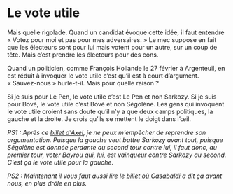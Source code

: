 # Le vote utile

Mais quelle rigolade. Quand un candidat évoque cette idée, il faut entendre « Votez pour moi et pas pour mes adversaires. » Le mec suppose en fait que les électeurs sont pour lui mais votent pour un autre, sur un coup de tête. Mais c’est prendre les électeurs pour des cons.

Quand un politicien, comme François Hollande le 27 février à Argenteuil, en est réduit à invoquer le vote utile c’est qu’il est à court d’argument. « Sauvez-nous » hurle-t-il. Mais pour quelle raison ?

Si je suis pour Le Pen, le vote utile c’est Le Pen et non Sarkozy. Si je suis pour Bové, le vote utile c’est Bové et non Ségolène. Les gens qui invoquent le vote utile croient sans doute qu’il n’y a que deux camps politiques, la gauche et la droite. Je crois qu’ils se mettent le doigt dans l’œil.

*PS1 : Après ce* [*billet d'Axel*](http://www.page2007.com/2007/03/09/francois-hollande-appelle-a-voter-bayrou-pour-faire-barrage-a-sarkozy-le-vote-utile/)*, je ne peux m'empêcher de reprendre son argumentation. Puisque la gauche veut battre Sarkozy avant tout, puisque Ségolène est donnée perdante au second tour contre lui, il faut donc, au premier tour, voter Bayrou qui, lui, est vainqueur contre Sarkozy au second. C'est ça le vote utile pour la gauche.*

*PS2 : Maintenant il vous faut aussi lire le [billet où Casabaldi](http://20six.fr/aurelianobuendia/art/10777251/Bayrou_vainqueur_) a dit ça avant nous, en plus drôle en plus.*